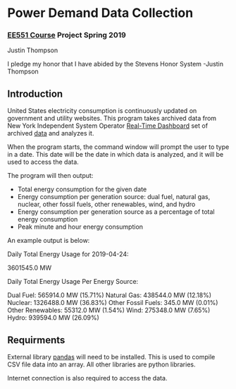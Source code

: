 # Power Demand Data Collection <br />
### [EE551 Course](https://github.com/sergulaydore/EE-551-Spring-2019 "Course Website") Project Spring 2019 <br />
Justin Thompson <br />

I pledge my honor that I have abided by the Stevens Honor System -Justin Thompson

## Introduction <br /> 

United States electricity consumption is continuously updated on government and utility websites.
This program takes archived data from New York Independent System Operator [Real-Time Dashboard](https://www.nyiso.com/real-time-dashboard) set of archived [data](http://mis.nyiso.com/public/P-63list.htm) and analyzes it. 

When the program starts, the command window will prompt the user to type in a date. This date will be the date in which data is analyzed, and it will be used to access the data. 

The program will then output: <br />
* Total energy consumption for the given date
* Energy consumption per generation source: dual fuel, natural gas, nuclear, other fossil fuels, other renewables, wind, and hydro
* Energy consumption per generation source as a percentage of total energy consumption
* Peak minute and hour energy consumption

An example output is below:

Daily Total Energy Usage for 2019-04-24: 

3601545.0 MW 

Daily Total Energy Usage Per Energy Source: 

Dual Fuel: 565914.0 MW (15.71%)
Natural Gas: 438544.0 MW (12.18%)
Nuclear: 1326488.0 MW (36.83%)
Other Fossil Fuels: 345.0 MW (0.01%)
Other Renewables: 55312.0 MW (1.54%)
Wind: 275348.0 MW (7.65%)
Hydro: 939594.0 MW (26.09%)

## Requirments <br />

External library [pandas](https://pandas.pydata.org/) will need to be installed. This is used to compile CSV file data into an array.
All other libraries are python libraries. 

Internet connection is also required to access the data.
